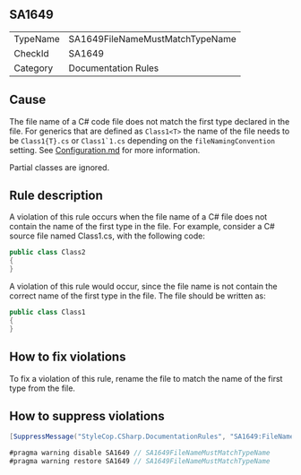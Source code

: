 ﻿## SA1649

<table>
<tr>
  <td>TypeName</td>
  <td>SA1649FileNameMustMatchTypeName</td>
</tr>
<tr>
  <td>CheckId</td>
  <td>SA1649</td>
</tr>
<tr>
  <td>Category</td>
  <td>Documentation Rules</td>
</tr>
</table>

## Cause

The file name of a C# code file does not match the first type declared in the file. For generics that are defined as
`Class1<T>` the name of the file needs to be `Class1{T}.cs` or ``Class1`1.cs`` depending on the `fileNamingConvention`
setting. See [Configuration.md](Configuration.md) for more information.

Partial classes are ignored.

## Rule description

A violation of this rule occurs when the file name of a C# file does not contain the name of the first type in the file.
For example, consider a C# source file named Class1.cs, with the following code:

```csharp
public class Class2
{
}
```

A violation of this rule would occur, since the file name is not contain the correct name of the first type in the file.
The file should be written as:

```csharp
public class Class1
{
}
```

## How to fix violations

To fix a violation of this rule, rename the file to  match the name of the first type from the file.

## How to suppress violations

```csharp
[SuppressMessage("StyleCop.CSharp.DocumentationRules", "SA1649:FileNameMustMatchTypeName", Justification = "Reviewed.")]
```

```csharp
#pragma warning disable SA1649 // SA1649FileNameMustMatchTypeName
#pragma warning restore SA1649 // SA1649FileNameMustMatchTypeName
```
